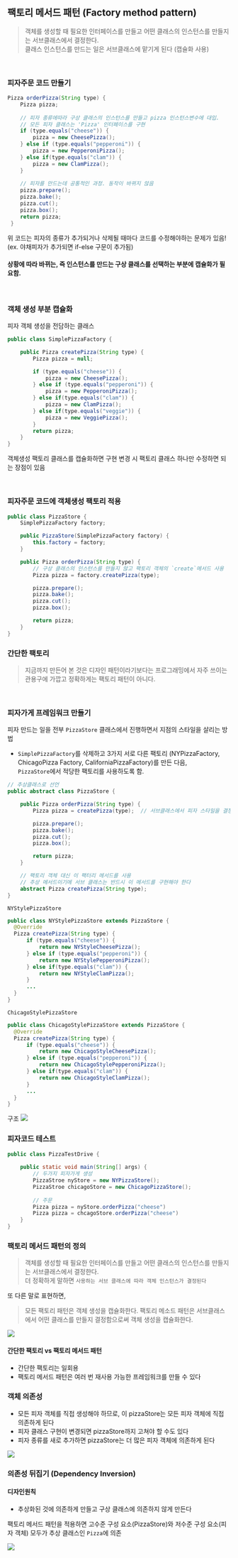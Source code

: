 ## 팩토리 메서드 패턴 (Factory method pattern)

>객체를 생성할 때 필요한 인터페이스를 만들고 어떤 클래스의 인스턴스를 만들지는 서브클래스에서 결정한다.  
클래스 인스턴스를 만드는 일은 서브클래스에 맡기게 된다 (캡슐화 사용)

<br>

### 피자주문 코드 만들기 

```java
Pizza orderPizza(String type) {
    Pizza pizza;
    
    // 피자 종류에따라 구상 클래스의 인스턴스를 만들고 pizza 인스턴스변수에 대입.
    // 모든 피자 클래스는 'Pizza' 인터페이스를 구현
    if (type.equals("cheese")) {
        pizza = new CheesePizza();
    } else if (type.equals("pepperoni")) {
        pizza = new PepperoniPizza();
    } else if(type.equals("clam")) {
        pizza = new ClamPizza();
    }
    
    // 피자를 만드는데 공통적인 과정. 동작이 바뀌지 않음
    pizza.prepare();
    pizza.bake();
    pizza.cut();
    pizza.box();
    return pizza;
 }
```
위 코드는 피자의 종류가 추가되거나 삭제될 때마다 코드를 수정해야하는 문제가 있음! (ex. 야채피자가 추가되면 if-else 구문이 추가됨)
#### 상황에 따라 바뀌는, 즉 인스턴스를 만드는 구상 클래스를 선택하는 부분에 캡슐화가 필요함.

<br>

### 객체 생성 부분 캡슐화

피자 객체 생성을 전담하는 클래스
```java
public class SimplePizzaFactory {

    public Pizza createPizza(String type) {
        Pizza pizza = null;

        if (type.equals("cheese")) {
            pizza = new CheesePizza();
        } else if (type.equals("pepperoni")) {
            pizza = new PepperoniPizza();
        } else if(type.equals("clam")) {
            pizza = new ClamPizza();
        } else if(type.equals("veggie")) {
            pizza = new VeggiePizza();
        }
        return pizza;
    }
}
```
객체생성 팩토리 클래스를 캡슐화하면 구현 변경 시 팩토리 클래스 하나만 수정하면 되는 장점이 있음

<br>

### 피자주문 코드에 객체생성 팩토리 적용
```java
public class PizzaStore {
    SimplePizzaFactory factory;

    public PizzaStore(SimplePizzaFactory factory) {
        this.factory = factory;
    }

    public Pizza orderPizza(String type) {
        // 구상 클래스의 인스턴스를 만들지 않고 팩토리 객체의 `create`메서드 사용
        Pizza pizza = factory.createPizza(type);

        pizza.prepare();
        pizza.bake();
        pizza.cut();
        pizza.box();

        return pizza;
    }
}
```

### 간단한 팩토리
>지금까지 만든어 본 것은 디자인 패턴이라기보다는 프로그래밍에서 자주 쓰이는 관용구에 가깝고 정확하게는 팩토리 패턴이 아니다.

<br>

### 피자가게 프레임워크 만들기

피자 만드는 일을 전부 `PizzaStore` 클래스에서 진행하면서 지점의 스타일을 살리는 방법

- `SimplePizzaFactory`를 삭제하고 3가지 서로 다른 팩토리 (NYPizzaFactory, ChicagoPizza Factory, CaliforniaPizzaFactory)를 만든 다음,  
`PizzaStore`에서 적당한 팩토리를 사용하도록 함.

```java
// 추상클래스로 선언
public abstract class PizzaStore {

    public Pizza orderPizza(String type) {
        Pizza pizza = createPizza(type);  // 서브클래스에서 피자 스타일을 결정(뉴욕, 시카고, 캘리포니아)

        pizza.prepare();
        pizza.bake();
        pizza.cut();
        pizza.box();

        return pizza;
    }

    // 팩토리 객체 대신 이 팩터리 메서드를 사용
    // 추상 메서드이기에 서브 클래스는 반드시 이 메서드를 구현해야 한다
    abstract Pizza createPizza(String type); 
}
```

`NYStylePizzaStore`
```java
public class NYStylePizzaStore extends PizzaStore {
  @Override
  Pizza createPizza(String type) {
      if (type.equals("cheese")) {
          return new NYStyleCheesePizza();
      } else if (type.equals("pepperoni")) {
          return new NYStylePepperoniPizza();
      } else if(type.equals("clam")) {
          return new NYStyleClamPizza();
      } 
      ...
  }
}
```

`ChicagoStylePizzaStore`
```java
public class ChicagoStylePizzaStore extends PizzaStore {
  @Override
  Pizza createPizza(String type) {
      if (type.equals("cheese")) {
          return new ChicagoStyleCheesePizza();
      } else if (type.equals("pepperoni")) {
          return new ChicagoStylePepperoniPizza();
      } else if(type.equals("clam")) {
          return new ChicagoStyleClamPizza();
      }
      ...
  }
}
```

구조
![](https://img1.daumcdn.net/thumb/R1280x0/?scode=mtistory2&fname=https%3A%2F%2Fblog.kakaocdn.net%2Fdn%2FcXZnaY%2FbtrCmeuWhnW%2FhXmXRGeLC4kgIu4xjccklK%2Fimg.png)

### 피자코드 테스트
```java
public class PizzaTestDrive {
    
    public static void main(String[] args) {
        // 두가지 피자가게 생성
        PizzaStroe nyStore = new NYPizzaStore();
        PizzaStroe chicagoStore = new ChicagoPizzaStore();
    
        // 주문
        Pizza pizza = nyStore.orderPizza("cheese")
        Pizza pizza = chcagoStore.orderPizza("cheese")
    }
}
```

### 팩토리 메서드 패턴의 정의

>객체를 생성할 때 필요한 인터페이스를 만들고 어떤 클래스의 인스턴스를 만들지는 서브클래스에서 결정한다.  
더 정확하게 말하면 `사용하는 서브 클래스에 따라 객체 인스턴스가 결정된다`

또 다른 말로 표현하면,
>모든 팩토리 패턴은 객체 생성을 캡슐화한다. 팩토리 메소드 패턴은 서브클래스에서 어떤 클래스를 만들지 결정함으로써 객체 생성을 캡슐화한다.

![](https://t1.daumcdn.net/cfile/tistory/2360FB3F5378D4011A)


#### 간단한 팩토리 vs 팩토리 메서드 패턴
- 간단한 팩토리는 일회용
- 팩토리 메서드 패턴은 여러 번 재사용 가능한 프레임워크를 만들 수 있다

### 객체 의존성

- 모든 피자 객체를 직접 생성해야 하므로, 이 pizzaStore는 모든 피자 객체에 직접 의존하게 된다
- 피자 클래스 구현이 변경되면 pizzaStore까지 고쳐야 할 수도 있다
- 피자 종류를 새로 추가하면 pizzaStore는 더 많은 피자 객체에 의존하게 된다

![](https://velog.velcdn.com/images/ybell1028/post/15391ab5-fd96-4195-bf39-3c9c797616c5/image.png)

### 의존성 뒤집기 (Dependency Inversion)

#### 디자인원칙 
- 추상화된 것에 의존하게 만들고 구상 클래스에 의존하지 않게 만든다

팩토리 메서드 패턴을 적용하면 고수준 구성 요소(PizzaStore)와 저수준 구성 요소(피자 객체) 모두가 추상 클래스인 `Pizza`에 의존

![](https://velog.velcdn.com/images/ybell1028/post/dba8dfc8-bc3b-4f82-8ae5-d43b62d51142/image.png)






